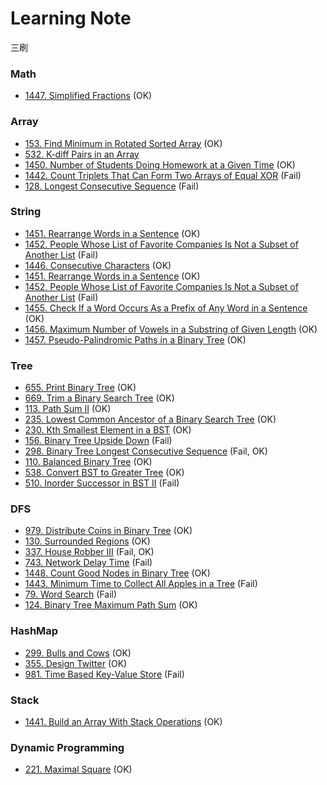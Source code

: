 # Learning Note
三刷


### Math
- [1447. Simplified Fractions](problem/1447.md) (OK)

### Array
- [153. Find Minimum in Rotated Sorted Array](problem/153.md) (OK)
- [532. K-diff Pairs in an Array](problem/532.md) 
- [1450. Number of Students Doing Homework at a Given Time](problem/1450.md) (OK)
- [1442. Count Triplets That Can Form Two Arrays of Equal XOR](problem/1442.md) (Fail)
- [128. Longest Consecutive Sequence](problem/128.md) (Fail)

### String
- [1451. Rearrange Words in a Sentence](problem/1451.md) (OK)
- [1452. People Whose List of Favorite Companies Is Not a Subset of Another List](problem/1452.md) (Fail)
- [1446. Consecutive Characters](problem/1446.md) (OK)
- [1451. Rearrange Words in a Sentence](problem/1451.md) (OK)
- [1452. People Whose List of Favorite Companies Is Not a Subset of Another List](problem/1452.md) (Fail)
- [1455. Check If a Word Occurs As a Prefix of Any Word in a Sentence](problem/1455.md) (OK)
- [1456. Maximum Number of Vowels in a Substring of Given Length](problem/1456.md) (OK)
- [1457. Pseudo-Palindromic Paths in a Binary Tree](problem/1457.md) (OK)


### Tree
- [655. Print Binary Tree](problem/655.md) (OK)
- [669. Trim a Binary Search Tree](problem/669.md) (OK)
- [113. Path Sum II](problem/113.md) (OK)
- [235. Lowest Common Ancestor of a Binary Search Tree](problem/235.md) (OK)
- [230. Kth Smallest Element in a BST](problem/230.md) (OK)
- [156. Binary Tree Upside Down](problem/156.md) (Fail)
- [298. Binary Tree Longest Consecutive Sequence](problem/298.md) (Fail, OK)
- [110. Balanced Binary Tree](problem/110.md) (OK)
- [538. Convert BST to Greater Tree](problem/538.md) (OK)
- [510. Inorder Successor in BST II](problem/510.md) (Fail)

### DFS
- [979. Distribute Coins in Binary Tree](problem/979.md) (OK)
- [130. Surrounded Regions](problem/130.md) (OK)
- [337. House Robber III](problem/337.md) (Fail, OK)
- [743. Network Delay Time](problem/743.md) (Fail)
- [1448. Count Good Nodes in Binary Tree](problem/1448.md) (OK)
- [1443. Minimum Time to Collect All Apples in a Tree](problem/1443.md) (Fail)
- [79. Word Search](problem/79.md) (Fail)
- [124. Binary Tree Maximum Path Sum](problem/124.md) (OK)

### HashMap
- [299. Bulls and Cows](problem/299.md) (OK)
- [355. Design Twitter](problem/355.md) (OK)
- [981. Time Based Key-Value Store](problem/981.md) (Fail)

### Stack
- [1441. Build an Array With Stack Operations](problem/1441.md) (OK)

### Dynamic Programming
- [221. Maximal Square](problem/221.md) (OK)




